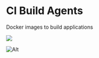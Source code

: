 # CI Build Agents
Docker images to build applications

[![](https://github.com/dksifoua/ci-docker-agents/actions/workflows/java.yaml/badge.svg)](https://github.com/dksifoua/ci-docker-agents/actions/workflows/java.yaml)

![Alt](https://repobeats.axiom.co/api/embed/7cdfdc8a8d7b566b7a68bb19b33f993a46ac2a29.svg "Repobeats analytics image")
